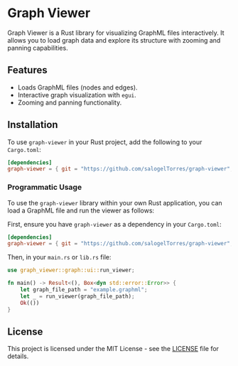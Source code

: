 # Graph Viewer

Graph Viewer is a Rust library for visualizing GraphML files interactively. It allows you to load graph data and explore its structure with zooming and panning capabilities.

## Features

*   Loads GraphML files (nodes and edges).
*   Interactive graph visualization with `egui`.
*   Zooming and panning functionality.

## Installation

To use `graph-viewer` in your Rust project, add the following to your `Cargo.toml`:

```toml
[dependencies]
graph-viewer = { git = "https://github.com/salogelTorres/graph-viewer", tag = "v0.1.0" }# Or the latest version
```


### Programmatic Usage

To use the `graph-viewer` library within your own Rust application, you can load a GraphML file and run the viewer as follows:

First, ensure you have `graph-viewer` as a dependency in your `Cargo.toml`:

```toml
[dependencies]
graph-viewer = { git = "https://github.com/salogelTorres/graph-viewer", tag = "v0.1.0" }# Or the latest version
```

Then, in your `main.rs` or `lib.rs` file:

```rust
use graph_viewer::graph::ui::run_viewer;

fn main() -> Result<(), Box<dyn std::error::Error>> {
    let graph_file_path = "example.graphml";
    let _ = run_viewer(graph_file_path);
    Ok(())
}
```

## License

This project is licensed under the MIT License - see the [LICENSE](LICENSE) file for details. 
